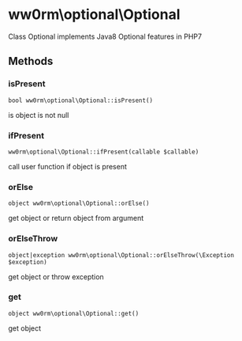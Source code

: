 ww0rm\optional\Optional
===============

Class Optional
implements Java8 Optional features in PHP7



Methods
-------


### isPresent

    bool ww0rm\optional\Optional::isPresent()

is object is not null


### ifPresent

    ww0rm\optional\Optional::ifPresent(callable $callable)

call user function if object is present


### orElse

    object ww0rm\optional\Optional::orElse()

get object or return object from argument


### orElseThrow

    object|exception ww0rm\optional\Optional::orElseThrow(\Exception $exception)

get object or throw exception


### get

    object ww0rm\optional\Optional::get()

get object